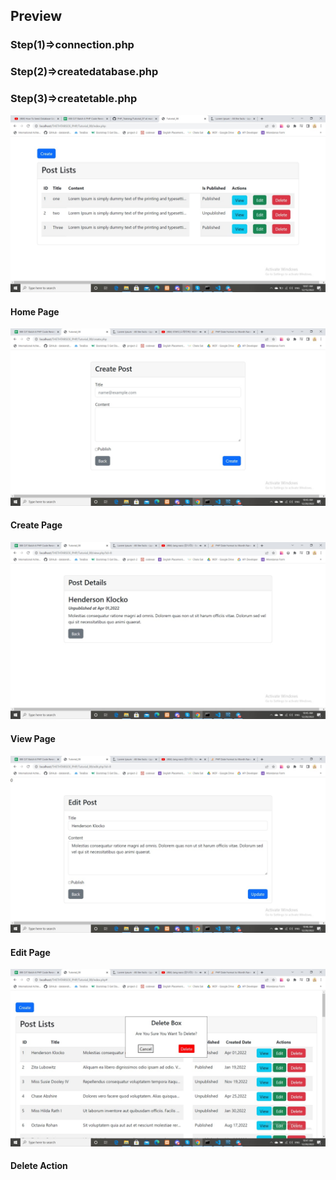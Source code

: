 <h2>Preview</h2>
<h3>Step(1)=>connection.php</h3>
<h3>Step(2)=>createdatabase.php</h3>
<h3>Step(3)=>createtable.php</h3>
<img src="./img/preview.png"/>
<h4>Home Page</h4>
<img src="./img/create.png"/>
<h4>Create Page</h4>
<img src="./img/view.png"/>
<h4>View Page</h4>
<img src="./img/edit.png"/>
<h4>Edit Page</h4>
<img src="./img/delete.png"/>
<h4>Delete Action</h4>